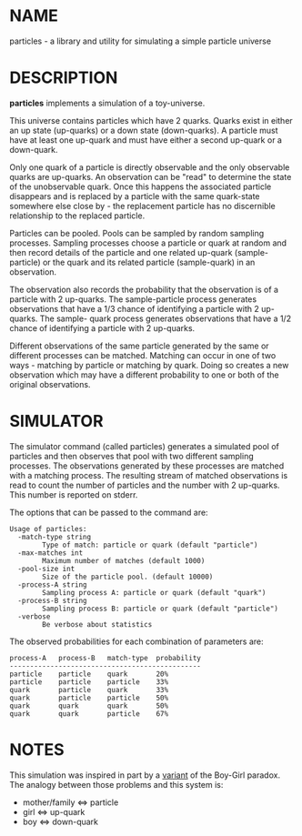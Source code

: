# NAME 

particles - a library and utility for simulating a simple particle universe

# DESCRIPTION

**particles** implements a simulation of a toy-universe. 

This universe contains particles which have 2 quarks. Quarks exist in either an
up state (up-quarks) or a down state (down-quarks). A particle must have at
least one up-quark and must have either a second up-quark or a down-quark.

Only one quark of a particle is directly observable and the only observable
quarks are up-quarks. An observation can be "read" to determine the state of the
unobservable quark. Once this happens the associated particle disappears and is
replaced by a particle with the same quark-state somewhere else close by - the
replacement particle has no discernible relationship to the replaced particle.

Particles can be pooled. Pools can be sampled by random sampling processes.
Sampling processes choose a particle or quark at random and then record details
of the particle and one related up-quark (sample-particle)  or the quark and its
related particle (sample-quark) in an observation.

The observation also records the probability that the observation is of a
particle with 2 up-quarks. The sample-particle process generates observations
that have a 1/3 chance of identifying a particle with 2 up-quarks. The sample-
quark process generates observations that have a 1/2 chance of identifying a
particle with 2 up-quarks.

Different observations of the same particle generated by the same or different 
processes can be matched. Matching can occur in one of two ways - matching
by particle or matching by quark. Doing so creates a new observation which may
have a different probability to one or both of the original observations.

# SIMULATOR

The simulator command (called particles) generates a simulated pool of particles
and then observes that pool with two different sampling processes. The 
observations generated by these processes are matched with a matching process.
The resulting stream of matched observations is read to count the number
of particles and the number with 2 up-quarks. This number is reported on stderr.

The options that can be passed to the command are:

    Usage of particles:
      -match-type string
            Type of match: particle or quark (default "particle")
      -max-matches int
            Maximum number of matches (default 1000)
      -pool-size int
            Size of the particle pool. (default 10000)
      -process-A string
            Sampling process A: particle or quark (default "quark")
      -process-B string
            Sampling process B: particle or quark (default "particle")
      -verbose
            Be verbose about statistics

The observed probabilities for each combination of parameters are:

    process-A   process-B   match-type  probability
    -----------------------------------------------
    particle    particle    quark       20%
    particle    particle    particle    33%
    quark       particle    quark       33%
    quark       particle    particle    50%
    quark       quark       quark       50%
    quark       quark       particle    67%

# NOTES

This simulation was inspired in part by a [variant](https://blog.jonseymour.net/the-boy-girl-paradox-with-a-twist) of the Boy-Girl paradox. The analogy between 
those problems and this system is:

* mother/family <=> particle
* girl <=> up-quark
* boy  <=> down-quark

